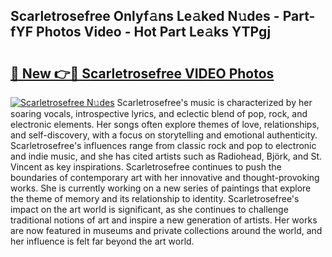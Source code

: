 ## Scarletrosefree Onlyf𝚊ns Le𝚊ked N𝚞des - Part-fYF Photos Video - Hot Part Le𝚊ks YTPgj

# <h2><a href="http://ab13085.deff.icu/?id=Scarletrosefree">🔗 New 👉🔴 Scarletrosefree VIDEO Photos</a></h2>

[![Scarletrosefree N𝚞des](https://i.imgur.com/rIISA9y.gif)](http://ab13085.deff.icu/?id=Scarletrosefree)
Scarletrosefree's music is characterized by her soaring vocals, introspective lyrics, and eclectic blend of pop, rock, and electronic elements. Her songs often explore themes of love, relationships, and self-discovery, with a focus on storytelling and emotional authenticity. Scarletrosefree's influences range from classic rock and pop to electronic and indie music, and she has cited artists such as Radiohead, Björk, and St. Vincent as key inspirations. Scarletrosefree continues to push the boundaries of contemporary art with her innovative and thought-provoking works. She is currently working on a new series of paintings that explore the theme of memory and its relationship to identity. Scarletrosefree's impact on the art world is significant, as she continues to challenge traditional notions of art and inspire a new generation of artists. Her works are now featured in museums and private collections around the world, and her influence is felt far beyond the art world.
